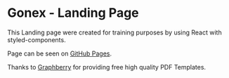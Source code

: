 # Gonex - Landing Page

This Landing page were created for training purposes by using React with styled-components.

Page can be seen on [GitHub Pages](https://sangsom.github.io/Gonex-LandingPage/).

Thanks to [Graphberry](https://www.graphberry.com/item/gonex-simple-psd-landing-page) for providing free high quality PDF Templates.
